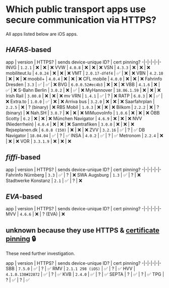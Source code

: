 # Which public transport apps use secure communication via HTTPS?

All apps listed below are iOS apps.

## *HAFAS*-based

app | version | HTTPS? | sends device-unique ID? | cert pinning?
-|-|-|-|-|-
INVG | `1.2.1` | ❌ | ❌ | ❌
VVW | `4.0.8` | ❌ | ❌ | ❌
VSN | `4.3.3` | ❌ | ❌ | ❌
mobiliteut.lu | `4.0.24` | ❌ | ❌ | ❌
VMT | `2.0.17-df4f4` | ✅ | ❌ | ❌
VBN | `4.2.10` | ❌ | ❌ | ❌
moobil+ | `4.0.4` | ❌ | ❌ | ❌
CFL mobile | `4.0.0` | ❌ | ❌ | ❌
Fahrinfo Dresden | `3.3` | ✅ | ✅ | ❌
BVG | `6.0.0.52#ec4b3` | ❌ | ❌ | ❌
VBB | `4.1.6` | ❌ | ✅ | ❌
S-Bahn Berlin | `3.0.2` | ❌ | ✅ | ❌
MyHannover | `18.06.1.59` | ❌ | ❌ | ❌
Irish Rail | `3.00.8` | ❌ | ❌ | ❌
mv VRN | `1.4.1` | ✅ | ? | ❌
RATP | `6.8.3` | ❌ | ✅ | ❌
Extra.to | `1.0.0` | ✅ | ❌ | ❌
Arriva bus | `3.2.0` | ❌ | ❌ | ❌
Saarfahrplan | `2.2.5` | ❌ | ? (binary) | ❌
RBS Mobil | `1.0.3` | ❌ | ❌ | ❌
Bilkom | `2.2.2` | ❌ | ? (binary) | ❌
Nah.SH | `3.0.7` | ❌ | ❌ | ❌
MiMuovoInfo | `1.0.6` | ❌ | ❌ | ❌
ÖBB Scotty | `6.2` | ❌ | ❌ | ❌
München Navigator | `4.6.9` | ❌ | ❌ | ❌
NVV (Niederrhein) | `4.0.4` | ❌ | ❌ | ❌
Samtrafiken | `3.0.0` | ❌ | ❌ | ❌
Rejseplanen.dk | `6.0.8 (150)` | ❌ | ❌ | ❌
ZVV | `3.2.16` | ✅ | ? | ✅
DB Navigator | `18.04.04` | ✅ | ? | ✅
INSA | `4.0.2` | ✅ | ? | ✅
Metronom | `2.2.4` | ❌ | ❌ | ❌
VOR | `3.3.1.9` | ❌ | ❌ | ❌

## *fiffi*-based

app | version | HTTPS? | sends device-unique ID? | cert pinning?
-|-|-|-|-|-
Fahrinfo Nürnberg | `3.3` | ✅ | ? | ❌
SWA Augsburg | `1.3` | ✅ | ? | ❌
Stadtwerke Konstanz | `2.1` | ✅ | ? | ❌

## *EVA*-based

app | version | HTTPS? | sends device-unique ID? | cert pinning?
-|-|-|-|-|-
MVV | `4.6.6` | ❌ | ? (EVA) | ❌

## unknown because they use HTTPS & [certificate pinning](https://en.wikipedia.org/wiki/Transport_Layer_Security#Certificate_pinning) 🔒

These need further investigation.

app | version | HTTPS? | sends device-unique ID? | cert pinning?
-|-|-|-|-|-
SBB | `7.5.0` | ✅ | ? | ✅
RMV | `2.1.1 298 (iOS)` | ✅ | ? | ✅
HVV | `4.1.0.130#22872` | ✅ | ? | ✅
KVB | `2.4.0` | ✅ | ? | ✅
SEPTA | ? | ✅ | ? | ✅
TPG | ? | ✅ | ? | ✅
